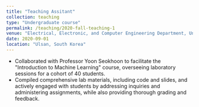 ```yaml
---
title: "Teaching Assitant"
collection: teaching
type: "Undergraduate course"
permalink: /teaching/2020-fall-teaching-1
venue: "Electrical, Electronic, and Computer Engineering Department, University of Ulsan, South Korea"
date: 2020-09-01
location: "Ulsan, South Korea"
---
```


* Collaborated with Professor Yoon Seokhoon to facilitate the "Introduction to Machine Learning" course, overseeing laboratory sessions for a cohort of 40 students.
* Compiled comprehensive lab materials, including code and slides, and actively engaged with students by addressing inquiries and administering assignments, while also providing thorough grading and feedback.
